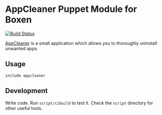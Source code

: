 # AppCleaner Puppet Module for Boxen

[![Build Status](https://travis-ci.org/boxen/puppet-appcleaner.png?branch=master)](https://travis-ci.org/boxen/puppet-appcleaner)

[AppCleaner](http://www.freemacsoft.net/appcleaner/) is a small application which allows you to thoroughly uninstall unwanted apps.

## Usage

`include appcleaner`

## Development

Write code. Run `script/cibuild` to test it. Check the `script`
directory for other useful tools.
